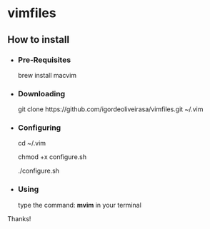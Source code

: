 vimfiles
========

<h2>How to install</h2>
<ul>

<li>
<h3>Pre-Requisites</h3>
<p>brew install macvim</p>
</li>

<li>
<h3>Downloading</h3>
<p>git clone https://github.com/igordeoliveirasa/vimfiles.git ~/.vim</p>
</li>

<li>
<h3>Configuring</h3>
<p>cd ~/.vim</p>
<p>chmod +x configure.sh</p>
<p>./configure.sh</p>
</li>

<li>
<h3>Using</h3>
<p>type the command: <strong>mvim</strong> in your terminal</p>
</li>

</ul>

<p>Thanks!</p>
